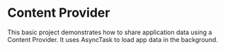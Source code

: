 # Content Provider

This basic project demonstrates how to share application data using a Content Provider.
It uses AsyncTask to load app data in the background.
